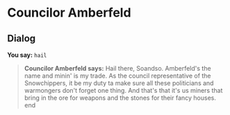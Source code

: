 # Councilor Amberfeld


## Dialog

**You say:** `hail`



>**Councilor Amberfeld says:** Hail there, Soandso. Amberfeld's the name and minin' is my trade. As the council representative of the Snowchippers, it be my duty ta make sure all these politicians and warmongers don't forget one thing. And that's that it's us miners that bring in the ore for weapons and the stones for their fancy houses.
end
